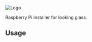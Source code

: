 ![Logo](http://svg.wiersma.co.za/glasslabs/module?title=INSTALLER&tag=installs%20looking%20glass)

Raspberry Pi installer for looking glass.

## Usage



